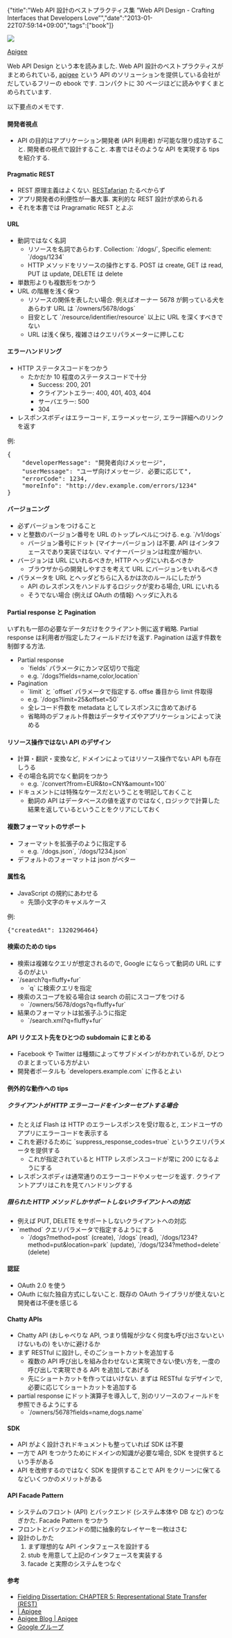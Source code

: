 {"title":"Web API 設計のベストプラクティス集 ”Web API Design - Crafting Interfaces that Developers Love”","date":"2013-01-22T07:59:14+09:00","tags":["book"]}

<!-- DATE: 2013-01-21T22:59:14+00:00 -->
<!-- OLDURL: http://d.hatena.ne.jp/cou929_la/20130121/ -->


<div class="section">
<img src="images/20130120145130.png"/>
<p><a href="http://offers.apigee.com/web-api-design-ebook/" target="_blank">Apigee</a></p>
<p>Web API Design という本を読みました. Web API 設計のベストプラクティスがまとめられている, <a href="http://apigee.com" target="_blank">apigee</a> という API のソリューションを提供している会社がだしているフリーの ebook です. コンパクトに 30 ページほどに読みやすくまとめられています.</p>
<p>以下要点のメモです.</p>
<h4> 開発者視点</h4>

<ul>
<li> API の目的はアプリケーション開発者 (API 利用者) が可能な限り成功すること. 開発者の視点で設計すること. 本書ではそのような API を実現する tips を紹介する.</li>
</ul>
<h4> Pragmatic REST</h4>

<ul>
<li> REST 原理主義はよくない. <a href="http://mikeschinkel.com/blog/whatisarestafarian/" target="_blank">RESTafarian</a> たるべからず</li>
<li> アプリ開発者の利便性が一番大事. 実利的な REST 設計が求められる</li>
<li> それを本書では Pragramatic REST とよぶ</li>
</ul>
<h4> URL</h4>

<ul>
<li> 動詞ではなく名詞

<ul>
<li> リソースを名詞であらわす. Collection: `/dogs/`, Specific element: `/dogs/1234`</li>
<li> HTTP メソッドをリソースの操作とする. POST は create, GET は read, PUT は update, DELETE は delete</li>
</ul>
</li>
<li> 単数形よりも複数形をつかう</li>
<li> URL の階層を浅く保つ

<ul>
<li> リソースの関係を表したい場合. 例えばオーナー 5678 が飼っている犬をあらわす URL は `/owners/5678/dogs`</li>
<li> 目安として `/resource/identifier/resource` 以上に URL を深くすべきでない</li>
<li> URL は浅く保ち, 複雑さはクエリパラメーターに押しこむ</li>
</ul>
</li>
</ul>
<h4> エラーハンドリング</h4>

<ul>
<li> HTTP ステータスコードをつかう

<ul>
<li> たかだか 10 程度のステータスコードで十分

<ul>
<li> Success: 200, 201</li>
<li> クライアントエラー: 400, 401, 403, 404</li>
<li> サーバエラー: 500</li>
<li> 304</li>
</ul>
</li>
</ul>
</li>
<li> レスポンスボディはエラーコード, エラーメッセージ, エラー詳細へのリンクを返す</li>
</ul>
<p>例:</p>
<pre>
{
    "developerMessage": "開発者向けメッセージ",
    "userMessage": "ユーザ向けメッセージ. 必要に応じて",
    "errorCode": 1234,
    "moreInfo": "http://dev.example.com/errors/1234"
}
</pre>

<h4> バージョニング</h4>

<ul>
<li> 必ずバージョンをつけること</li>
<li> v と整数のバージョン番号を URL のトップレベルにつける. e.g. `/v1/dogs`

<ul>
<li> バージョン番号にドット (マイナーバージョン) は不要. API はインタフェースであり実装ではない. マイナーバージョンは粒度が細かい.</li>
</ul>
</li>
<li> バージョンは URL にいれるべきか, HTTP ヘッダにいれるべきか

<ul>
<li> ブラウザからの開発しやすさを考えて URL にバージョンをいれるべき</li>
</ul>
</li>
<li> パラメータを URL とヘッダどちらに入るかは次のルールにしたがう

<ul>
<li> API のレスポンスをハンドルするロジックが変わる場合, URL にいれる</li>
<li> そうでない場合 (例えば OAuth の情報) ヘッダに入れる</li>
</ul>
</li>
</ul>
<h4> Partial response と Pagination</h4>
<p>いずれも一部の必要なデータだけをクライアント側に返す戦略. Partial response は利用者が指定したフィールドだけを返す. Pagination は返す件数を制御する方法.</p>

<ul>
<li> Partial response

<ul>
<li> `fields` パラメータにカンマ区切りで指定</li>
<li> e.g. `/dogs?fields=name,color,location`</li>
</ul>
</li>
<li> Pagination

<ul>
<li> `limit` と `offset` パラメータで指定する. offse 番目から limit 件取得</li>
<li> e.g. `/dogs?limit=25&offset=50`</li>
<li> 全レコード件数を metadata としてレスポンスに含めてあげる</li>
<li> 省略時のデフォルト件数はデータサイズやアプリケーションによって決める</li>
</ul>
</li>
</ul>
<h4> リソース操作ではない API のデザイン</h4>

<ul>
<li> 計算・翻訳・変換など, ドメインによってはリソース操作でない API も存在しうる</li>
<li> その場合名詞でなく動詞をつかう

<ul>
<li> e.g. `/convert?from=EUR&to=CNY&amount=100`</li>
</ul>
</li>
<li> ドキュメントには特殊なケースだということを明記しておくこと

<ul>
<li> 動詞の API はデータベースの値を返すのではなく, ロジックで計算した結果を返しているということをクリアにしておく</li>
</ul>
</li>
</ul>
<h4> 複数フォーマットのサポート</h4>

<ul>
<li> フォーマットを拡張子のように指定する

<ul>
<li> e.g. `/dogs.json`, `/dogs/1234.json`</li>
</ul>
</li>
<li> デフォルトのフォーマットは json がベター</li>
</ul>
<h4> 属性名</h4>

<ul>
<li> JavaScript の規約にあわせる

<ul>
<li> 先頭小文字のキャメルケース</li>
</ul>
</li>
</ul>
<p>例:</p>
<pre>
{"createdAt": 1320296464}
</pre>

<h4> 検索のための tips</h4>

<ul>
<li> 検索は複雑なクエリが想定されるので, Google にならって動詞の URL にするのがよい</li>
<li> `/search?q=fluffy+fur`

<ul>
<li> `q` に検索クエリを指定</li>
</ul>
</li>
<li> 検索のスコープを絞る場合は search の前にスコープをつける

<ul>
<li> `/owners/5678/dogs?q=fluffy+fur`</li>
</ul>
</li>
<li> 結果のフォーマットは拡張子ふうに指定

<ul>
<li> `/search.xml?q=fluffy+fur`</li>
</ul>
</li>
</ul>
<h4> API リクエスト先をひとつの subdomain にまとめる</h4>

<ul>
<li> Facebook や Twitter は種類によってサブドメインがわかれているが, ひとつのまとまっている方がよい</li>
<li> 開発者ポータルも `developers.example.com` に作るとよい</li>
</ul>
<h4> 例外的な動作への tips</h4>
<h5> クライアントが HTTP エラーコードをインターセプトする場合</h5>

<ul>
<li> たとえば Flash は HTTP のエラーレスポンスを受け取ると, エンドユーザのアプリにエラーコードを表示する</li>
<li> これを避けるために `suppress_response_codes=true` というクエリパラメータを提供する

<ul>
<li> これが指定されていると HTTP レスポンスコードが常に 200 になるようにする</li>
</ul>
</li>
<li> レスポンスボディは通常通りのエラーコードやメッセージを返す. クライアントアプリはこれを見てハンドリングする</li>
</ul>
<h5> 限られた HTTP メソッドしかサポートしないクライアントへの対応</h5>

<ul>
<li> 例えば PUT, DELETE をサポートしないクライアントへの対応</li>
<li> `method` クエリパラメータで指定するようにする

<ul>
<li> `/dogs?method=post` (create), `/dogs` (read), `/dogs/1234?method=put&location=park` (update), `/dogs/1234?method=delete` (delete)</li>
</ul>
</li>
</ul>
<h4> 認証</h4>

<ul>
<li> OAuth 2.0 を使う</li>
<li> OAuth に似た独自方式にしないこと. 既存の OAuth ライブラリが使えないと開発者は不便を感じる</li>
</ul>
<h4> Chatty APIs</h4>

<ul>
<li> Chatty API (おしゃべりな API, つまり情報が少なく何度も呼び出さないといけないもの) をいかに避けるか</li>
<li> まず RESTful に設計し, そのごショートカットを追加する

<ul>
<li> 複数の API 呼び出しを組み合わせないと実現できない使い方を, 一度の呼び出しで実現できる API を追加してあげる</li>
<li> 先にショートカットを作ってはいけない. まずは RESTful なデザインで, 必要に応じてショートカットを追加する</li>
</ul>
</li>
<li> partial response にドット演算子を導入して, 別のリソースのフィールドを参照できるようにする

<ul>
<li> `/owners/5678?fields=name,dogs.name`</li>
</ul>
</li>
</ul>
<h4> SDK</h4>

<ul>
<li> API がよく設計されドキュメントも整っていれば SDK は不要</li>
<li> 一方で API をつかうためにドメインの知識が必要な場合, SDK を提供するという手がある</li>
<li> API を改修するのではなく SDK を提供することで API をクリーンに保てるなどいくつかのメリットがある</li>
</ul>
<h4> API Facade Pattern</h4>

<ul>
<li> システムのフロント (API) とバックエンド (システム本体や DB など) のつなぎかた. Facade Pattern をつかう</li>
<li> フロントとバックエンドの間に抽象的なレイヤーを一枚はさむ</li>
<li> 設計のしかた

<ol>
<li> まず理想的な API インタフェースを設計する</li>
<li> stub を用意して上記のインタフェースを実装する</li>
<li> facade と実際のシステムをつなぐ</li>
</ol>
</li>
</ul>
<h4> 参考</h4>

<ul>
<li> <a href="http://www.ics.uci.edu/~fielding/pubs/dissertation/rest_arch_style.htm" target="_blank">Fielding Dissertation: CHAPTER 5: Representational State Transfer (REST)</a></li>
<li> <a href="http://blog.apigee.com/detail/slides_for_restful_api_design_second_edition_webinar/" target="_blank">| Apigee</a></li>
<li> <a href="http://blog.apigee.com/" target="_blank">Apigee Blog | Apigee</a></li>
<li> <a href="https://groups.google.com/forum/?fromgroups#!forum/api-craft" target="_blank">Google グループ</a></li>
</ul>
</div>






